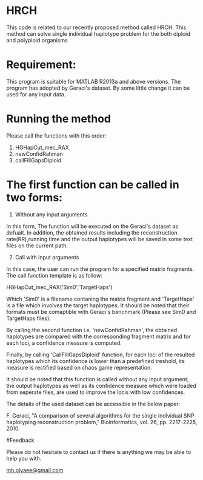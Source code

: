 # HRCH
This code is related to our recently proposed method called HRCH. This method can solve single individual haplotype problem for the both diploid and polyploid organisms
# Requirement:
This program is suitable for MATLAB R2013a and above versions. The program has adopted by Geraci's dataset. By some little change it can be used for any input data.

# Running the method
Please call the functions with this order:
1) HGHapCut_mec_RAX
2) newConfidRahman
3) callFillGapsDiploid

# The first function can be called in two forms:

1) Without any input arguments

In this form, The function will be executed on the Geraci's dataset as defualt. In addition, the obtained results including the reconstruction rate(RR),running time and the output haplotypes will be saved in some text files on the current path.

2) Call with input arguments

In this case, the user can run the program for a specified matrix fragments. The call function template is as follow:

HGHapCut_mec_RAX('Sim0','TargetHaps')

Which 'Sim0' is a filename contaning the matrix fragment and 'TargetHaps' is a file which involves the target haplotypes.
It should be noted that their formats must be comaptible with Geraci's benchmark (Please see Sim0 and TargetHaps files).

By calling the second function i.e. 'newConfidRahman', the obtained haplotypes are compared with the corresponding fragment matrix and for each loci, a confidence measure is computed.

Finally, by calling 'CallFillGapsDiploid' function, for each loci of the resulted haplotypes which its confidence is lower than a predefined treshold, its measure is rectified based on chaos game representation.

It should be noted that this function is called without any input argument; the output haplotypes as well as its confidence measure which were loaded from seperate files, are used to improve the locis with low confidences.


The details of the used dataset can be accessible in the below paper:

F. Geraci, "A comparison of several algorithms for the single individual SNP haplotyping reconstruction problem," Bioinformatics, vol. 26, pp. 2217-2225, 2010.

#Feedback

Please do not hesitate to contact us if there is anything we may be able to help you with.

mh.olyaee@gmail.com
